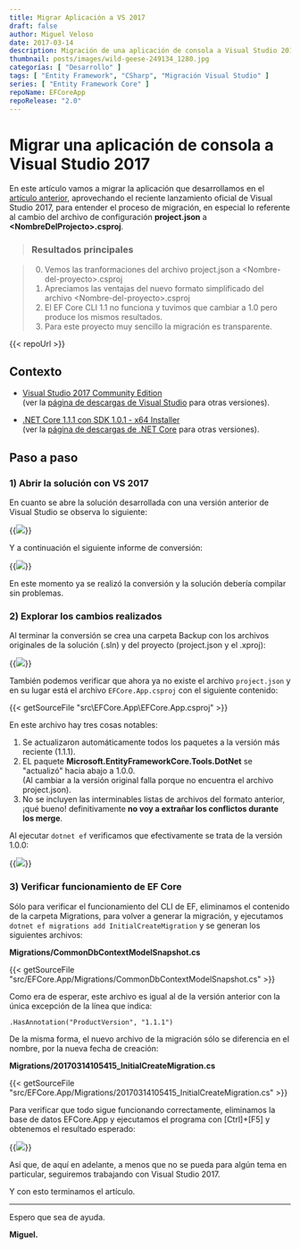 ```yaml
---
title: Migrar Aplicación a VS 2017
draft: false
author: Miguel Veloso
date: 2017-03-14
description: Migración de una aplicación de consola a Visual Studio 2017 para entender el proceso.
thumbnail: posts/images/wild-geese-249134_1280.jpg
categorías: [ "Desarrollo" ]
tags: [ "Entity Framework", "CSharp", "Migración Visual Studio" ]
series: [ "Entity Framework Core" ]
repoName: EFCoreApp
repoRelease: "2.0"
---
```


# Migrar una aplicación de consola a Visual Studio 2017

En este artículo vamos a migrar la aplicación que desarrollamos en el [artículo anterior](/posts/crear-aplicacion-ef-core), aprovechando el reciente lanzamiento oficial de Visual Studio 2017, para entender el proceso de migración, en especial lo referente al cambio del archivo de configuración **project.json** a **&lt;NombreDelProjecto&gt;.csproj**.

> ### <i style="font-size: larger" class="fa fa-info-circle" aria-hidden="true"></i> Resultados principales

> 0. Vemos las tranformaciones del archivo project.json a &lt;Nombre-del-proyecto&gt;.csproj
> 0. Apreciamos las ventajas del nuevo formato simplificado del archivo &lt;Nombre-del-proyecto&gt;.csproj
> 0. El EF Core CLI 1.1 no funciona y tuvimos que cambiar a 1.0 pero produce los mismos resultados.
> 0. Para este proyecto muy sencillo la migración es transparente.

{{< repoUrl >}}

## Contexto

* [Visual Studio 2017 Community Edition](https://www.visualstudio.com/es/thank-you-downloading-visual-studio/?sku=Community&rel=15)  
(ver la [página de descargas de Visual Studio](https://www.visualstudio.com/es/downloads/) para otras versiones).

* [.NET Core 1.1.1 con SDK 1.0.1 - x64 Installer](https://go.microsoft.com/fwlink/?linkid=843448)  
(ver la [página de descargas de .NET Core](https://github.com/dotnet/core/blob/master/release-notes/download-archive.md) para otras versiones).

## Paso a paso

### 1) Abrir la solución con VS 2017

En cuanto se abre la solución desarrollada con una versión anterior de Visual Studio se observa lo siguiente:

{{<image src="/posts/images/devenv_2017-03-13_17-49-26.png">}}

Y a continuación el siguiente informe de conversión:

{{<image src="/posts/images/chrome_2017-03-13_17-50-25.png">}}

En este momento ya se realizó la conversión y la solución debería compilar sin problemas.

### 2) Explorar los cambios realizados

Al terminar la conversión se crea una carpeta Backup con los archivos originales de la solución (.sln) y del proyecto (project.json y el .xproj):

{{<image src="/posts/images/explorer_2017-03-14_10-03-33.png">}}

También podemos verificar que ahora ya no existe el archivo ```project.json``` y en su lugar está el archivo ```EFCore.App.csproj``` con el siguiente contenido:

{{< getSourceFile "src\EFCore.App\EFCore.App.csproj" >}}

En este archivo hay tres cosas notables:

1. Se actualizaron automáticamente todos los paquetes a la versión más reciente (1.1.1).
2. EL paquete **Microsoft.EntityFrameworkCore.Tools.DotNet** se "actualizó" hacia abajo a 1.0.0.  
(Al cambiar a la versión original falla porque no encuentra el archivo project.json).
3. No se incluyen las interminables listas de archivos del formato anterior, ¡qué bueno! definitivamente **no voy a extrañar los conflictos durante los merge**.

Al ejecutar ```dotnet ef``` verificamos que efectivamente se trata de la versión 1.0.0:

{{<image src="/posts/images/cmd_2017-03-14_10-43-14.png">}}

### 3) Verificar funcionamiento de EF Core

Sólo para verificar el funcionamiento del CLI de EF, eliminamos el contenido de la carpeta Migrations, para volver a generar la migración, y ejecutamos ```dotnet ef migrations add InitialCreateMigration``` y se generan los siguientes archivos:

**Migrations/CommonDbContextModelSnapshot.cs**

{{< getSourceFile "src/EFCore.App/Migrations/CommonDbContextModelSnapshot.cs" >}}

Como era de esperar, este archivo es igual al de la versión anterior con la única excepción de la línea que indica:

    .HasAnnotation("ProductVersion", "1.1.1")

De la misma forma, el nuevo archivo de la migración sólo se diferencia en el nombre, por la nueva fecha de creación:

**Migrations/20170314105415_InitialCreateMigration.cs**

{{< getSourceFile "src/EFCore.App/Migrations/20170314105415_InitialCreateMigration.cs" >}}

Para verificar que todo sigue funcionando correctamente, eliminamos la base de datos EFCore.App y ejecutamos el programa con [Ctrl]+[F5] y obtenemos el resultado esperado:

{{<image src="/posts/images/cmd_2017-03-14_11-07-49.png">}}

Así que, de aquí en adelante, a menos que no se pueda para algún tema en particular, seguiremos trabajando con Visual Studio 2017.

Y con esto terminamos el artículo.

---

Espero que sea de ayuda.

**Miguel.**
